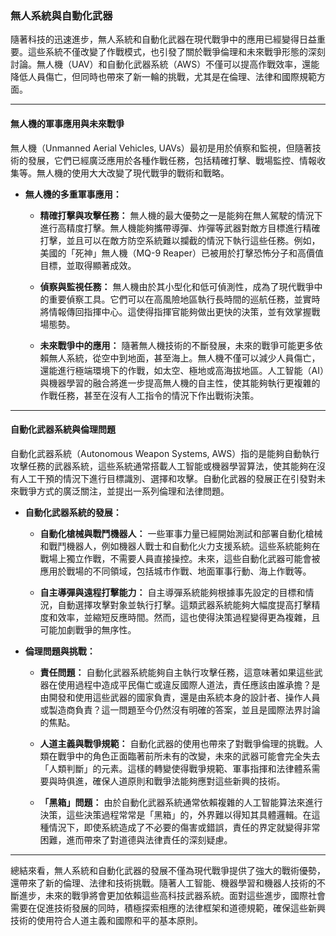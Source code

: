 ### **無人系統與自動化武器**

隨著科技的迅速進步，無人系統和自動化武器在現代戰爭中的應用已經變得日益重要。這些系統不僅改變了作戰模式，也引發了關於戰爭倫理和未來戰爭形態的深刻討論。無人機（UAV）和自動化武器系統（AWS）不僅可以提高作戰效率，還能降低人員傷亡，但同時也帶來了新一輪的挑戰，尤其是在倫理、法律和國際規範方面。

---

#### **無人機的軍事應用與未來戰爭**

無人機（Unmanned Aerial Vehicles, UAVs）最初是用於偵察和監視，但隨著技術的發展，它們已經廣泛應用於各種作戰任務，包括精確打擊、戰場監控、情報收集等。無人機的使用大大改變了現代戰爭的戰術和戰略。

- **無人機的多重軍事應用：**  
  - **精確打擊與攻擊任務：** 無人機的最大優勢之一是能夠在無人駕駛的情況下進行高精度打擊。無人機能夠攜帶導彈、炸彈等武器對敵方目標進行精確打擊，並且可以在敵方防空系統難以攔截的情況下執行這些任務。例如，美國的「死神」無人機（MQ-9 Reaper）已被用於打擊恐怖分子和高價值目標，並取得顯著成效。
  
  - **偵察與監視任務：** 無人機由於其小型化和低可偵測性，成為了現代戰爭中的重要偵察工具。它們可以在高風險地區執行長時間的巡航任務，並實時將情報傳回指揮中心。這使得指揮官能夠做出更快的決策，並有效掌握戰場態勢。

  - **未來戰爭中的應用：** 隨著無人機技術的不斷發展，未來的戰爭可能更多依賴無人系統，從空中到地面，甚至海上。無人機不僅可以減少人員傷亡，還能進行極端環境下的作戰，如太空、極地或高海拔地區。人工智能（AI）與機器學習的融合將進一步提高無人機的自主性，使其能夠執行更複雜的作戰任務，甚至在沒有人工指令的情況下作出戰術決策。

---

#### **自動化武器系統與倫理問題**

自動化武器系統（Autonomous Weapon Systems, AWS）指的是能夠自動執行攻擊任務的武器系統，這些系統通常搭載人工智能或機器學習算法，使其能夠在沒有人工干預的情況下進行目標識別、選擇和攻擊。自動化武器的發展正在引發對未來戰爭方式的廣泛關注，並提出一系列倫理和法律問題。

- **自動化武器系統的發展：**  
  - **自動化槍械與戰鬥機器人：** 一些軍事力量已經開始測試和部署自動化槍械和戰鬥機器人，例如機器人戰士和自動化火力支援系統。這些系統能夠在戰場上獨立作戰，不需要人員直接操控。未來，這些自動化武器可能會被應用於戰場的不同領域，包括城市作戰、地面軍事行動、海上作戰等。
  
  - **自主導彈與遠程打擊能力：** 自主導彈系統能夠根據事先設定的目標和情況，自動選擇攻擊對象並執行打擊。這類武器系統能夠大幅度提高打擊精度和效率，並縮短反應時間。然而，這也使得決策過程變得更為複雜，且可能加劇戰爭的無序性。

- **倫理問題與挑戰：**  
  - **責任問題：** 自動化武器系統能夠自主執行攻擊任務，這意味著如果這些武器在使用過程中造成平民傷亡或違反國際人道法，責任應該由誰承擔？是由開發和使用這些武器的國家負責，還是由系統本身的設計者、操作人員或製造商負責？這一問題至今仍然沒有明確的答案，並且是國際法界討論的焦點。

  - **人道主義與戰爭規範：** 自動化武器的使用也帶來了對戰爭倫理的挑戰。人類在戰爭中的角色正面臨著前所未有的改變，未來的武器可能會完全失去「人類判斷」的元素。這樣的轉變使得戰爭規範、軍事指揮和法律體系需要與時俱進，確保人道原則和戰爭法能夠應對這些新興的技術。

  - **「黑箱」問題：** 由於自動化武器系統通常依賴複雜的人工智能算法來進行決策，這些決策過程常常是「黑箱」的，外界難以得知其具體邏輯。在這種情況下，即使系統造成了不必要的傷害或錯誤，責任的界定就變得非常困難，進而帶來了對道德與法律責任的深刻疑慮。

---

總結來看，無人系統和自動化武器的發展不僅為現代戰爭提供了強大的戰術優勢，還帶來了新的倫理、法律和技術挑戰。隨著人工智能、機器學習和機器人技術的不斷進步，未來的戰爭將會更加依賴這些高科技武器系統。面對這些進步，國際社會需要在促進技術發展的同時，積極探索相應的法律框架和道德規範，確保這些新興技術的使用符合人道主義和國際和平的基本原則。